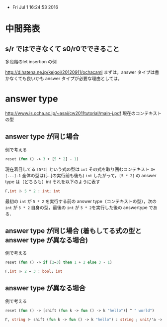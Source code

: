 * Fri Jul  1 16:24:53 2016

# 中間発表

## s/r ではできなくて s0/r0でできること
多段階のlet insertion の例

http://d.hatena.ne.jp/keigoi/20120911/ochacaml
まずは，answer タイプは書かなくても良いかも
answer タイプが必要な理由としては，

# answer type
http://www.is.ocha.ac.jp/~asai/cw2011tutorial/main-j.pdf
現在のコンテキストの型

## answer type が同じ場合
例で考える
``` ocaml
reset (fun () -> 3 + [5 * 2] - 1)
```
現在着目してる `[5*2]` という式の型は `int`
その式を取り囲むコンテキスト `3+[...]-1` 全体の型は([...]の実行前も後も) `int`
したがって，`[5 * 2]` の answer type は（どちらも）int
それを以下のように表す

```ocaml
Γ,int ト 5 * 2 : int; int
```
最初の `int` が `5 * 2` を実行する前の answer type（コンテキストの型），次の `int` が `5 * 2` 自身の型，最後の `int` が `5 * 2`を実行した後の answertype である．


## answer type が同じ場合 (着もしてる式の型と answer type が異なる場合)
例で考える
``` ocaml
reset (fun () -> if [2=3] then 1 + 2 else 3 - 1)
```

```ocaml
Γ,int ト 2 = 3 : bool; int
```

## answer type が異なる場合
例で考える
``` ocaml
reset (fun () -> [shift (fun k -> fun () -> k "hello")] ^ " world")
```

```ocaml
Γ, string ト shift (fun k -> fun () -> k "hello") : string ; unit/'a -> string/'a
```
